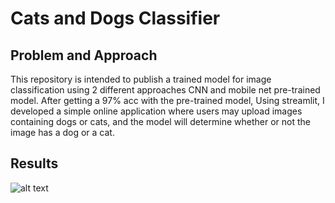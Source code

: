 # Cats and Dogs Classifier

## Problem and Approach

This repository is intended to publish a trained model for image classification using 2 different approaches CNN and mobile net pre-trained model.
After getting a 97% acc with the pre-trained model, Using streamlit, I developed a simple online application where users may upload images containing dogs or cats, and the model will determine whether or not the image has a dog or a cat.

## Results


![alt text](https://user-images.githubusercontent.com/60539423/195988690-1bd9fcd0-073f-41dc-a170-edf9a606cd80.png)

